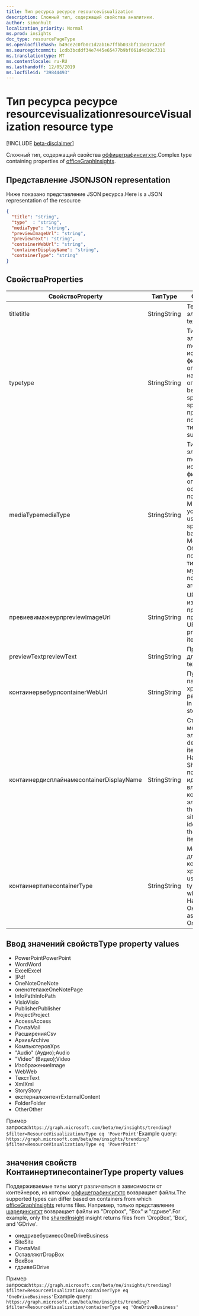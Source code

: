 ```yaml
---
title: Тип ресурса ресурсе resourcevisualization
description: Сложный тип, содержащий свойства аналитики.
author: simonhult
localization_priority: Normal
ms.prod: insights
doc_type: resourcePageType
ms.openlocfilehash: b49ce2c0fb0c1d2ab167ffbb033bf11b0171a20f
ms.sourcegitcommit: 1cdb3bcddf34e7445e65477b9bf661d4d10c7311
ms.translationtype: MT
ms.contentlocale: ru-RU
ms.lasthandoff: 12/05/2019
ms.locfileid: "39844493"
---
```

# <a name="resourcevisualization-resource-type"></a><span data-ttu-id="c2d60-103">Тип ресурса ресурсе resourcevisualization</span><span class="sxs-lookup"><span data-stu-id="c2d60-103">resourceVisualization resource type</span></span>

[!INCLUDE [beta-disclaimer](../../includes/beta-disclaimer.md)]

<span data-ttu-id="c2d60-104">Сложный тип, содержащий свойства [оффицеграфинсигхтс](officegraphinsights.md).</span><span class="sxs-lookup"><span data-stu-id="c2d60-104">Complex type containing properties of [officeGraphInsights](officegraphinsights.md).</span></span>

## <a name="json-representation"></a><span data-ttu-id="c2d60-105">Представление JSON</span><span class="sxs-lookup"><span data-stu-id="c2d60-105">JSON representation</span></span>

<span data-ttu-id="c2d60-106">Ниже показано представление JSON ресурса.</span><span class="sxs-lookup"><span data-stu-id="c2d60-106">Here is a JSON representation of the resource</span></span>

<!-- {
  "blockType": "resource",
  "optionalProperties": [
  ],  
  "@odata.type": "microsoft.graph.resourceVisualization"
}-->
```json
{
  "title": "string",
  "type"  : "string",
  "mediaType": "string",
  "previewImageUrl": "string",
  "previewText": "string",
  "containerWebUrl": "string",
  "containerDisplayName": "string",
  "containerType": "string"
}
```

## <a name="properties"></a><span data-ttu-id="c2d60-107">Свойства</span><span class="sxs-lookup"><span data-stu-id="c2d60-107">Properties</span></span>

| <span data-ttu-id="c2d60-108">Свойство</span><span class="sxs-lookup"><span data-stu-id="c2d60-108">Property</span></span>              | <span data-ttu-id="c2d60-109">Тип</span><span class="sxs-lookup"><span data-stu-id="c2d60-109">Type</span></span>          | <span data-ttu-id="c2d60-110">Описание</span><span class="sxs-lookup"><span data-stu-id="c2d60-110">Description</span></span>  |
| -------------         |---------------| -------------|
| <span data-ttu-id="c2d60-111">title</span><span class="sxs-lookup"><span data-stu-id="c2d60-111">title</span></span>                 | <span data-ttu-id="c2d60-112">String</span><span class="sxs-lookup"><span data-stu-id="c2d60-112">String</span></span>        | <span data-ttu-id="c2d60-113">Текст заголовка элемента.</span><span class="sxs-lookup"><span data-stu-id="c2d60-113">The item's title text.</span></span>               |
| <span data-ttu-id="c2d60-114">type</span><span class="sxs-lookup"><span data-stu-id="c2d60-114">type</span></span>              | <span data-ttu-id="c2d60-115">String</span><span class="sxs-lookup"><span data-stu-id="c2d60-115">String</span></span>        | <span data-ttu-id="c2d60-116">Тип мультимедиа элемента.</span><span class="sxs-lookup"><span data-stu-id="c2d60-116">The item's media type.</span></span> <span data-ttu-id="c2d60-117">Можно использовать для фильтрации определенного файла на основе определенного типа.</span><span class="sxs-lookup"><span data-stu-id="c2d60-117">Can be used for filtering for a specific file based on a specific type.</span></span> <span data-ttu-id="c2d60-118">Ниже приведены поддерживаемые типы.</span><span class="sxs-lookup"><span data-stu-id="c2d60-118">See below for supported types.</span></span> |
| <span data-ttu-id="c2d60-119">mediaType</span><span class="sxs-lookup"><span data-stu-id="c2d60-119">mediaType</span></span>             | <span data-ttu-id="c2d60-120">String</span><span class="sxs-lookup"><span data-stu-id="c2d60-120">String</span></span>        | <span data-ttu-id="c2d60-121">Тип мультимедиа элемента.</span><span class="sxs-lookup"><span data-stu-id="c2d60-121">The item's media type.</span></span> <span data-ttu-id="c2d60-122">Может использоваться для фильтрации файлов определенного типа на основе поддерживаемых типов MIME MIME для устройства IANA.</span><span class="sxs-lookup"><span data-stu-id="c2d60-122">Can be used for filtering for a specific type of file based on supported IANA Media Mime Types.</span></span> <span data-ttu-id="c2d60-123">Обратите внимание, что поддерживаются не все типы MIME мультимедиа.</span><span class="sxs-lookup"><span data-stu-id="c2d60-123">Note that not all Media Mime Types are supported.</span></span> |
| <span data-ttu-id="c2d60-124">превиевимажеурл</span><span class="sxs-lookup"><span data-stu-id="c2d60-124">previewImageUrl</span></span>       | <span data-ttu-id="c2d60-125">String</span><span class="sxs-lookup"><span data-stu-id="c2d60-125">String</span></span>        | <span data-ttu-id="c2d60-126">URL-адрес, ведущая к изображению для предварительного просмотра элемента.</span><span class="sxs-lookup"><span data-stu-id="c2d60-126">A URL leading to the preview image for the item.</span></span> |
| <span data-ttu-id="c2d60-127">previewText</span><span class="sxs-lookup"><span data-stu-id="c2d60-127">previewText</span></span>           | <span data-ttu-id="c2d60-128">String</span><span class="sxs-lookup"><span data-stu-id="c2d60-128">String</span></span>        | <span data-ttu-id="c2d60-129">Предварительный текст для элемента.</span><span class="sxs-lookup"><span data-stu-id="c2d60-129">A preview text for the item.</span></span> |
| <span data-ttu-id="c2d60-130">контаинервебурл</span><span class="sxs-lookup"><span data-stu-id="c2d60-130">containerWebUrl</span></span>       | <span data-ttu-id="c2d60-131">String</span><span class="sxs-lookup"><span data-stu-id="c2d60-131">String</span></span>        | <span data-ttu-id="c2d60-132">Путь, начинающийся с папки, в которой хранится элемент.</span><span class="sxs-lookup"><span data-stu-id="c2d60-132">A path leading to the folder in which the item is stored.</span></span> |
| <span data-ttu-id="c2d60-133">контаинердисплайнаме</span><span class="sxs-lookup"><span data-stu-id="c2d60-133">containerDisplayName</span></span>  | <span data-ttu-id="c2d60-134">String</span><span class="sxs-lookup"><span data-stu-id="c2d60-134">String</span></span>        | <span data-ttu-id="c2d60-135">Строка, описывающая место хранения элемента.</span><span class="sxs-lookup"><span data-stu-id="c2d60-135">A string describing where the item is stored.</span></span> <span data-ttu-id="c2d60-136">Например, имя сайта SharePoint или имя пользователя, идентифицирующее владельца OneDrive, в котором хранится элемент.</span><span class="sxs-lookup"><span data-stu-id="c2d60-136">For example, the name of a SharePoint site or the user name identifying the owner of the OneDrive storing the item.</span></span>  |
| <span data-ttu-id="c2d60-137">контаинертипе</span><span class="sxs-lookup"><span data-stu-id="c2d60-137">containerType</span></span>         | <span data-ttu-id="c2d60-138">String</span><span class="sxs-lookup"><span data-stu-id="c2d60-138">String</span></span> | <span data-ttu-id="c2d60-139">Можно использовать для фильтрации по типу контейнера, в котором хранится файл.</span><span class="sxs-lookup"><span data-stu-id="c2d60-139">Can be used for filtering by the type of container in which the file is stored.</span></span> <span data-ttu-id="c2d60-140">Например, site или Онедривебусинесс.</span><span class="sxs-lookup"><span data-stu-id="c2d60-140">Such as Site or OneDriveBusiness.</span></span>       |

## <a name="type-property-values"></a><span data-ttu-id="c2d60-141">Ввод значений свойств</span><span class="sxs-lookup"><span data-stu-id="c2d60-141">Type property values</span></span>
-   <span data-ttu-id="c2d60-142">PowerPoint</span><span class="sxs-lookup"><span data-stu-id="c2d60-142">PowerPoint</span></span>
-   <span data-ttu-id="c2d60-143">Word</span><span class="sxs-lookup"><span data-stu-id="c2d60-143">Word</span></span>
-   <span data-ttu-id="c2d60-144">Excel</span><span class="sxs-lookup"><span data-stu-id="c2d60-144">Excel</span></span>
-   <span data-ttu-id="c2d60-145">]</span><span class="sxs-lookup"><span data-stu-id="c2d60-145">Pdf</span></span>
-   <span data-ttu-id="c2d60-146">OneNote</span><span class="sxs-lookup"><span data-stu-id="c2d60-146">OneNote</span></span>
-   <span data-ttu-id="c2d60-147">оненотепаже</span><span class="sxs-lookup"><span data-stu-id="c2d60-147">OneNotePage</span></span>
-   <span data-ttu-id="c2d60-148">InfoPath</span><span class="sxs-lookup"><span data-stu-id="c2d60-148">InfoPath</span></span>
-   <span data-ttu-id="c2d60-149">Visio</span><span class="sxs-lookup"><span data-stu-id="c2d60-149">Visio</span></span>
-   <span data-ttu-id="c2d60-150">Publisher</span><span class="sxs-lookup"><span data-stu-id="c2d60-150">Publisher</span></span>
-   <span data-ttu-id="c2d60-151">Project</span><span class="sxs-lookup"><span data-stu-id="c2d60-151">Project</span></span>
-   <span data-ttu-id="c2d60-152">Access</span><span class="sxs-lookup"><span data-stu-id="c2d60-152">Access</span></span>
-   <span data-ttu-id="c2d60-153">Почта</span><span class="sxs-lookup"><span data-stu-id="c2d60-153">Mail</span></span>
-   <span data-ttu-id="c2d60-154">Расширения</span><span class="sxs-lookup"><span data-stu-id="c2d60-154">Csv</span></span>
-   <span data-ttu-id="c2d60-155">Архив</span><span class="sxs-lookup"><span data-stu-id="c2d60-155">Archive</span></span>
-   <span data-ttu-id="c2d60-156">Компьютеров</span><span class="sxs-lookup"><span data-stu-id="c2d60-156">Xps</span></span>
-   <span data-ttu-id="c2d60-157">"Audio" (Аудио);</span><span class="sxs-lookup"><span data-stu-id="c2d60-157">Audio</span></span>
-   <span data-ttu-id="c2d60-158">"Video" (Видео);</span><span class="sxs-lookup"><span data-stu-id="c2d60-158">Video</span></span>
-   <span data-ttu-id="c2d60-159">Изображение</span><span class="sxs-lookup"><span data-stu-id="c2d60-159">Image</span></span>
-   <span data-ttu-id="c2d60-160">Web</span><span class="sxs-lookup"><span data-stu-id="c2d60-160">Web</span></span>
-   <span data-ttu-id="c2d60-161">Текст</span><span class="sxs-lookup"><span data-stu-id="c2d60-161">Text</span></span>
-   <span data-ttu-id="c2d60-162">Xml</span><span class="sxs-lookup"><span data-stu-id="c2d60-162">Xml</span></span>
-   <span data-ttu-id="c2d60-163">Story</span><span class="sxs-lookup"><span data-stu-id="c2d60-163">Story</span></span>
-   <span data-ttu-id="c2d60-164">екстерналконтент</span><span class="sxs-lookup"><span data-stu-id="c2d60-164">ExternalContent</span></span>
-   <span data-ttu-id="c2d60-165">Folder</span><span class="sxs-lookup"><span data-stu-id="c2d60-165">Folder</span></span>
-   <span data-ttu-id="c2d60-166">Other</span><span class="sxs-lookup"><span data-stu-id="c2d60-166">Other</span></span>

<span data-ttu-id="c2d60-167">Пример запроса:`https://graph.microsoft.com/beta/me/insights/trending?$filter=ResourceVisualization/Type eq 'PowerPoint'`</span><span class="sxs-lookup"><span data-stu-id="c2d60-167">Example query: `https://graph.microsoft.com/beta/me/insights/trending?$filter=ResourceVisualization/Type eq 'PowerPoint'`</span></span>

## <a name="containertype-property-values"></a><span data-ttu-id="c2d60-168">значения свойств Контаинертипе</span><span class="sxs-lookup"><span data-stu-id="c2d60-168">containerType property values</span></span>
<span data-ttu-id="c2d60-169">Поддерживаемые типы могут различаться в зависимости от контейнеров, из которых [оффицеграфинсигхтс](officegraphinsights.md) возвращает файлы.</span><span class="sxs-lookup"><span data-stu-id="c2d60-169">The supported types can differ based on containers from which [officeGraphInsights](officegraphinsights.md) returns files.</span></span> <span data-ttu-id="c2d60-170">Например, только представление [шарединсигхт](insights-shared.md) возвращает файлы из "Dropbox", "Box" и "гдриве".</span><span class="sxs-lookup"><span data-stu-id="c2d60-170">For example, only the [sharedInsight](insights-shared.md) insight returns files from 'DropBox', 'Box', and 'GDrive'.</span></span>

-   <span data-ttu-id="c2d60-171">онедривебусинесс</span><span class="sxs-lookup"><span data-stu-id="c2d60-171">OneDriveBusiness</span></span>
-   <span data-ttu-id="c2d60-172">Site</span><span class="sxs-lookup"><span data-stu-id="c2d60-172">Site</span></span>
-   <span data-ttu-id="c2d60-173">Почта</span><span class="sxs-lookup"><span data-stu-id="c2d60-173">Mail</span></span>
-   <span data-ttu-id="c2d60-174">Оставляют</span><span class="sxs-lookup"><span data-stu-id="c2d60-174">DropBox</span></span>
-   <span data-ttu-id="c2d60-175">Box</span><span class="sxs-lookup"><span data-stu-id="c2d60-175">Box</span></span>
-   <span data-ttu-id="c2d60-176">гдриве</span><span class="sxs-lookup"><span data-stu-id="c2d60-176">GDrive</span></span>

<span data-ttu-id="c2d60-177">Пример запроса:`https://graph.microsoft.com/beta/me/insights/trending?$filter=ResourceVisualization/containerType eq 'OneDriveBusiness'`</span><span class="sxs-lookup"><span data-stu-id="c2d60-177">Example query: `https://graph.microsoft.com/beta/me/insights/trending?$filter=ResourceVisualization/containerType eq 'OneDriveBusiness'`</span></span>
